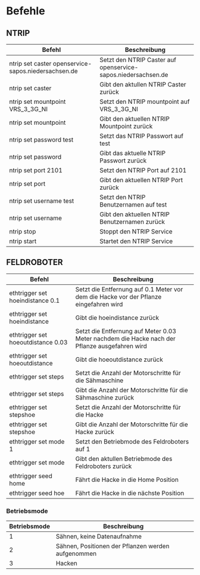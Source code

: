 # Befehle

## NTRIP

| Befehl | Beschreibung |
| ------ | ------------ |
| ntrip set caster openservice-sapos.niedersachsen.de | Setzt den NTRIP Caster auf openservice-sapos.niedersachsen.de |
| ntrip set caster | Gibt den aktullen NTRIP Caster zurück |
| ntrip set mountpoint VRS_3_3G_NI | Setzt den NTRIP mountpoint auf VRS_3_3G_NI |
| ntrip set mountpoint | Gibt den aktuellen NTRIP Mountpoint zurück |
| ntrip set password test | Setzt das NTRIP Passwort auf test |
| ntrip set password | Gibt das aktuelle NTRIP Passwort zurück |
| ntrip set port 2101 | Setzt den NTRIP Port auf 2101 |
| ntrip set port | Gibt den aktuellen NTRIP Port zurück |
| ntrip set username test | Setzt den NTRIP Benutzernamen auf test |
| ntrip set username | Gibt den aktuellen NTRIP Benutzernamen zurück |
| ntrip stop | Stoppt den NTRIP Service |
| ntrip start | Startet den NTRIP Service |

## FELDROBOTER

| Befehl | Beschreibung |
| ------ | ------------ |
| ethtrigger set hoeindistance 0.1 | Setzt die Entfernung auf 0.1 Meter vor dem die Hacke vor der Pflanze eingefahren wird |
| ethtrigger set hoeindistance | Gibt die hoeindistance zurück |
| ethtrigger set hoeoutdistance 0.03 | Setzt die Entfernung auf Meter 0.03 Meter nachdem die Hacke nach der Pflanze ausgefahren wird | 
| ethtrigger set hoeoutdistance | Gibt die hoeoutdistance zurück |
| ethtrigger set steps | Setzt die Anzahl der Motorschritte für die Sähmaschine |
| ethtrigger set steps | Gibt die Anzahl der Motorschritte für die Sähmaschine zurück |
| ethtrigger set stepshoe | Setzt die Anzahl der Motorschritte für die Hacke |
| ethtrigger set stepshoe | Gibt die Anzahl der Motorschritte für die Hacke zurück |
| ethtrigger set mode 1 | Setzt den Betriebmode des Feldroboters auf 1 |
| ethtrigger set mode | Gibt den aktullen Betriebmode des Feldroboters zurück |
| ethtrigger seed home | Fährt die Hacke in die Home Position |
| ethtrigger seed hoe | Fährt die Hacke in die nächste Position |

### Betriebsmode

| Betriebsmode | Beschreibung |
| ------ | ------------ |
| 1 | Sähnen, keine Datenaufnahme |
| 2 | Sähnen, Positionen der Pflanzen werden aufgenommen |
| 3 | Hacken |
